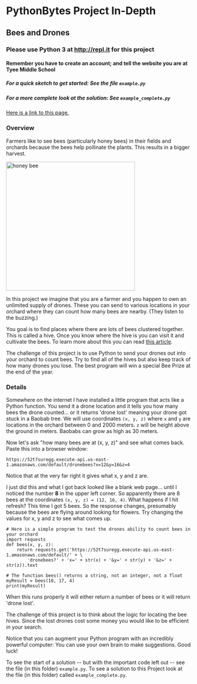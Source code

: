 # PythonBytes Project In-Depth
## Bees and Drones
### Please use Python 3 at http://repl.it for this project
#### Remember you have to create an account; and tell the website you are at Tyee Middle School
##### For a quick sketch to get started: See the file `example.py`
##### For a more complete look at the solution: See `example_complete.py`


[Here is a link to this page.](https://github.com/robfatland/pythonbytes/tree/master/projects/bees#pythonbytes-project-in-depth)


### Overview

Farmers like to see bees (particularly honey bees) in their fields and orchards because the bees help pollinate the plants.
This results in a bigger harvest. 


<img src="https://github.com/robfatland/pythonbytes/blob/master/projects/bees/honeybee.png" alt="honey bee" width="350"/>



In this project we imagine that you are a farmer and you happen to own an unlimited supply of drones. These
you can send to various locations in your orchard where they can count how many bees are nearby. (They listen 
to the buzzing.)


You goal is to find places where there are lots of bees clustered together. This is called a hive. Once you know
where the hive is you can visit it and cultivate the bees. To learn more about this
you can read [this article](https://en.wikipedia.org/wiki/Swarming_(honey_bee)).


The challenge of this project is to use Python to send your drones out into your orchard to count bees.
Try to find all of the hives but also keep track of how many drones you lose. The best program will win a
special Bee Prize at the end of the year. 


### Details


Somewhere on the internet I have installed a little program that acts like a Python function. You
send it a drone location and it tells you how many bees the drone counted... or it returns 'drone lost'
meaning your drone got stuck in a Baobab tree. We will use coordinates `(x, y, z)` where `x` and `y`
are locations in the orchard between 0 and 2000 meters. `z` will be height above the ground in meters. 
Baobabs can grow as high as 30 meters. 


Now let's ask "how many bees are at (x, y, z)" and see what comes back. Paste this into a
browser window: 


```
https://52t7suregg.execute-api.us-east-1.amazonaws.com/default/dronebees?x=12&y=16&z=4
```

Notice that at the very far right it gives what x, y and z are.


I just did this and what I got back looked like a blank web page... until I noticed the number **8** in the upper left corner. 
So apparently there are 8 bees at the coordinates ```(x, y, z) = (12, 16, 4)```. What happens if I hit refresh?
This time I got 5 bees. So the response changes, presumably because the bees are flying around looking for flowers. 
Try changing the values for x, y and z to see what comes up. 


```
# Here is a simple program to test the drones ability to count bees in your orchard
import requests
def bees(x, y, z): 
    return requests.get('https://52t7suregg.execute-api.us-east-1.amazonaws.com/default/' + \
        'dronebees?' + 'x=' + str(x) + '&y=' + str(y) + '&z=' + str(z)).text

# The function bees() returns a string, not an integer, not a float 
myResult = bees(10, 17, 4)
print(myResult)
```


When this runs properly it will either return a number of bees or it will return 'drone lost'. 


The challenge of this project is to think about the logic for locating the bee hives. Since the lost drones
cost some money you would like to be efficient in your search. 


Notice that you can augment your Python program with an incredibly powerful computer: You can use your own brain
to make suggestions. Good luck!


To see the start of a solution -- but with the important code left out -- see the file (in this folder) `example.py`.
To see a solution to this Project look at the file (in this folder) called `example_complete.py`.


